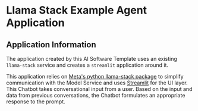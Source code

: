 # Llama Stack Example Agent Application

## Application Information

The application created by this AI Software Template uses an existing `llama-stack` service and creates a `streamlit` application around it.

This application relies on [Meta's python llama-stack package](https://github.com/meta-llama/llama-stack) to simplify communication with the Model Service and uses [Streamlit](https://streamlit.io/) for the UI layer. This Chatbot takes conversational input from a user. Based on the input and data from previous conversations, the Chatbot formulates an appropriate response to the prompt.

